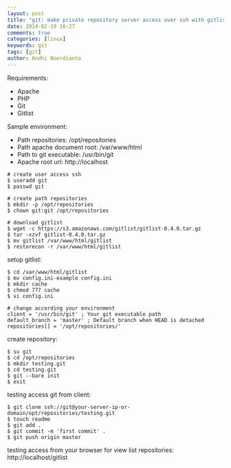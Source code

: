```yaml
---
layout: post
title: "git: make private repository server access over ssh with gitlist repository viewer"
date: 2014-02-19 16:27
comments: true
categories: [linux]
keywords: git
tags: [git]
author: Andhi Noerdianto 
---
```

Requirements:

- Apache
- PHP
- Git
- Gitlist

Sample environment:

- Path repositories: /opt/repositories
- Path apache document root: /var/www/html
- Path to git executable: /usr/bin/git
- Apache root url: http://localhost

<!-- more -->

```
# create user access ssh
$ useradd git
$ passwd git

# create path repositories
$ mkdir -p /opt/repositories
$ chown git:git /opt/repositories

# download gitlist
$ wget -c https://s3.amazonaws.com/gitlist/gitlist-0.4.0.tar.gz
$ tar -xzvf gitlist-0.4.0.tar.gz
$ mv gitlist /var/www/html/gitlist
$ restorecon -r /var/www/html/gitlist
```

setup gitlist:
```
$ cd /var/www/html/gitlist
$ mv config.ini-example config.ini
$ mkdir cache
$ chmod 777 cache
$ vi config.ini

# change according your environment
client = '/usr/bin/git' ; Your git executable path
default_branch = 'master' ; Default branch when HEAD is detached
repositories[] = '/opt/repositories/'
```

create repository:
```
$ su git
$ cd /opt/repositories
$ mkdir testing.git
$ cd testing.git
$ git --bare init
$ exit
```

testing access git from client:
```
$ git clone ssh://git@your-server-ip-or-domain/opt/repositories/testing.git
$ touch readme
$ git add .
$ git commit -m 'first commit' .
$ git push origin master
```

testing access from your browser for view list repositories: http://localhost/gitlist

